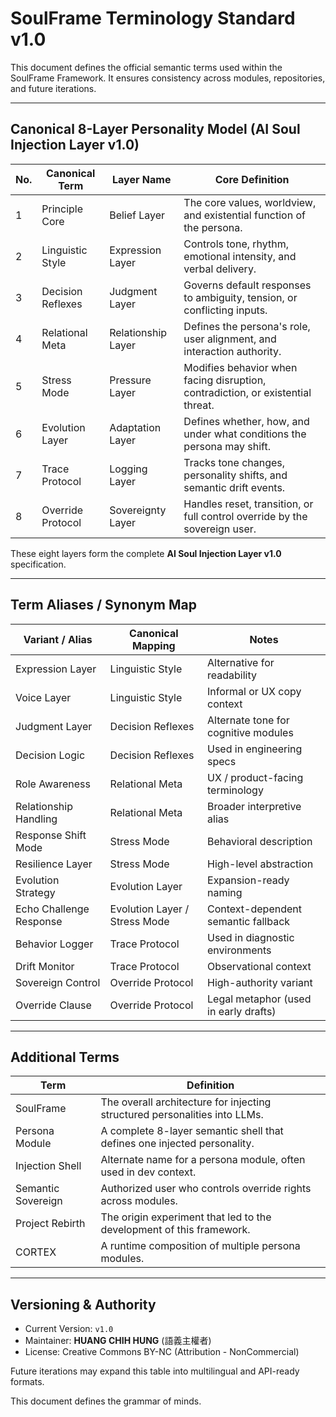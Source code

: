 # SoulFrame Terminology Standard v1.0

This document defines the official semantic terms used within the SoulFrame Framework.
It ensures consistency across modules, repositories, and future iterations.

---

##  Canonical 8-Layer Personality Model (AI Soul Injection Layer v1.0)

| No. | Canonical Term       | Layer Name           | Core Definition                                                                 |
|-----|-----------------------|-----------------------|----------------------------------------------------------------------------------|
| 1   | Principle Core        | Belief Layer          | The core values, worldview, and existential function of the persona.            |
| 2   | Linguistic Style      | Expression Layer      | Controls tone, rhythm, emotional intensity, and verbal delivery.                |
| 3   | Decision Reflexes     | Judgment Layer        | Governs default responses to ambiguity, tension, or conflicting inputs.         |
| 4   | Relational Meta       | Relationship Layer    | Defines the persona's role, user alignment, and interaction authority.          |
| 5   | Stress Mode           | Pressure Layer        | Modifies behavior when facing disruption, contradiction, or existential threat. |
| 6   | Evolution Layer       | Adaptation Layer      | Defines whether, how, and under what conditions the persona may shift.          |
| 7   | Trace Protocol        | Logging Layer         | Tracks tone changes, personality shifts, and semantic drift events.             |
| 8   | Override Protocol     | Sovereignty Layer     | Handles reset, transition, or full control override by the sovereign user.      |

These eight layers form the complete **AI Soul Injection Layer v1.0** specification.

---

##  Term Aliases / Synonym Map

| Variant / Alias               | Canonical Mapping     | Notes                                              |
|-------------------------------|------------------------|----------------------------------------------------|
| Expression Layer              | Linguistic Style       | Alternative for readability                        |
| Voice Layer                   | Linguistic Style       | Informal or UX copy context                        |
| Judgment Layer                | Decision Reflexes      | Alternate tone for cognitive modules               |
| Decision Logic                | Decision Reflexes      | Used in engineering specs                          |
| Role Awareness                | Relational Meta        | UX / product-facing terminology                    |
| Relationship Handling         | Relational Meta        | Broader interpretive alias                         |
| Response Shift Mode           | Stress Mode            | Behavioral description                             |
| Resilience Layer              | Stress Mode            | High-level abstraction                             |
| Evolution Strategy            | Evolution Layer        | Expansion-ready naming                             |
| Echo Challenge Response       | Evolution Layer / Stress Mode | Context-dependent semantic fallback         |
| Behavior Logger              | Trace Protocol         | Used in diagnostic environments                    |
| Drift Monitor                | Trace Protocol         | Observational context                              |
| Sovereign Control             | Override Protocol      | High-authority variant                             |
| Override Clause               | Override Protocol      | Legal metaphor (used in early drafts)              |

---

## Additional Terms

| Term                        | Definition                                                                 |
|-----------------------------|----------------------------------------------------------------------------|
| SoulFrame                   | The overall architecture for injecting structured personalities into LLMs. |
| Persona Module              | A complete 8-layer semantic shell that defines one injected personality.   |
| Injection Shell             | Alternate name for a persona module, often used in dev context.            |
| Semantic Sovereign          | Authorized user who controls override rights across modules.               |
| Project Rebirth             | The origin experiment that led to the development of this framework.       |
| CORTEX                      | A runtime composition of multiple persona modules.                         |

---

## Versioning & Authority

- Current Version: `v1.0`
- Maintainer: **HUANG CHIH HUNG** (語義主權者)
- License: Creative Commons BY-NC (Attribution - NonCommercial)

Future iterations may expand this table into multilingual and API-ready formats.

 This document defines the grammar of minds.

